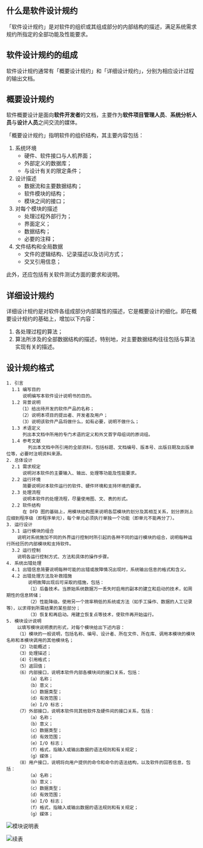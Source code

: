 ## 什么是软件设计规约

「软件设计规约」是对软件的组织或其组成部分的内部结构的描述，满足系统需求规约所指定的全部功能及性能要求。



## 软件设计规约的组成

软件设计规约通常有「概要设计规约」和「详细设计规约」，分别为相应设计过程的输出文档。



## 概要设计规约

软件概要设计是面向**软件开发者**的文档，主要作为**软件项目管理人员**、**系统分析人员**与**设计人员**之间交流的媒体。

「概要设计规约」指明软件的组织结构，其主要内容包括：

1. 系统环境
   * 硬件、软件接口与人机界面；
   * 外部定义的数据库；
   * 与设计有关的限定条件；
2. 设计描述
   * 数据流和主要数据结构；
   * 软件模块的结构；
   * 模块之间的接口；
3. 对每个模块的描述
   * 处理过程外部行为；
   * 界面定义；
   * 数据结构；
   * 必要的注释；
4. 文件结构和全局数据
   * 文件的逻辑结构、记录描述以及访问方式；
   * 交叉引用信息；


此外，还应包括有关软件测试方面的要求和说明。



## 详细设计规约

详细设计规约是对软件各组成部分内部属性的描述，它是概要设计的细化。即在概要设计规约的基础上，增加以下内容：

1. 各处理过程的算法；
2. 算法所涉及的全部数据结构的描述，特别地，对主要数据结构往往包括与算法实现有关的描述。



## 设计规约格式

```
1. 引言
  1.1 编写目的
      说明编写本软件设计说明书的目的。
  1.2 背景说明
     （1）给出待开发的软件产品的名称；
     （2）说明本项目的提出者、开发者及用户；
     （3）说明该软件产品将做什么，如有必要，说明不做什么；
  1.3 术语定义
      列出本文档中所用的专门术语的定义和外文首字母组词的原词组。
  1.4 参考文献
  		列出本文档中所引用的全部资料，包括标题、文档编号、版本号、出版日期及出版单位等，必要时注明资料来源。
2. 总体设计
  2.1 需求规定
      说明对本软件的主要输入、输出、处理等功能及性能要求。
  2.2 运行环境
      简要说明对本软件运行的软件、硬件环境和支持环境的要求。
  2.3 处理流程
      说明本软件的处理流程，尽量使用图、文、表的形式。
  2.2 软件结构
      在 DFD 图的基础上，用模块结构图来说明各层模块的划分及其相互关系，划分原则上应细到程序级（即程序单元），每个单元必须执行单独一个功能（即单元不能再分了）。
3. 运行设计
  3.1 运行模块的组合
    说明对系统施加不同的外界运行控制时所引起的各种不同的运行模块的组合，说明每种运行所经历的内部模块和支持软件。
  3.2 运行控制
    说明各运行控制方式、方法和具体的操作步骤。
4. 系统出错处理
  4.1 出错信息简要说明每种可能的出错或故障情况出现时，系统输出信息的格式和含义。
  4.2 出错处理方法及补救措施
  		说明故障出现后可采取的措施，包括：
  		（1）后备技术。当原始系统数据万一丢失时启用的副本的建立和启动的技术，如周期性的信息转储；
  		（2）性能降级。使用另一个效率稍低的系统或方法（如手工操作、数据的人工记录等），以求得到所需结果的某些部分；
  		（3）恢复和再启动。用建立恢复点等技术，使软件再开始运行。
5. 模块设计说明
	以填写模块说明表的形式，对每个模块给出下述内容：
	（1）模块的一般说明，包括名称、编号、设计者、所在文件、所在库、调用本模块的模块名称和本模块调用的其他模块名；
	（2）功能概述；
	（3）处理描述；
	（4）引用格式；
	（5）返回值；
	（6）内部接口，说明本软件内部各模块间的接口关系，包括：
		（a）名称；
		（b）意义；
		（c）数据类型；
		（d）有效范围；
		（e）I/O 标志；
	（7）外部接口，说明本软件同其他软件及硬件间的接口关系，包括：
		（a）名称；
		（b）意义；
		（c）数据类型；
		（d）有效范围；
		（e）I/O 标志；
		（f）格式，指输入或输出数据的语法规则和有关规定；
		（g）媒体；
	（8）用户接口，说明将向用户提供的命令和命令的语法结构，以及软件的回答信息，包括：
		（a）名称；
		（b）意义；
		（c）数据类型；
		（d）有效范围；
		（e）I/O 标志；
		（f）格式，指输入或输出数据的语法规则和有关规定；
		（g）媒体；
```



![模块说明表](https://upload-images.jianshu.io/upload_images/2648731-54a8425de237e9df.png?imageMogr2/auto-orient/strip%7CimageView2/2/w/620)

![续表](https://upload-images.jianshu.io/upload_images/2648731-0599a9b3353af08e.png?imageMogr2/auto-orient/strip%7CimageView2/2/w/620)


